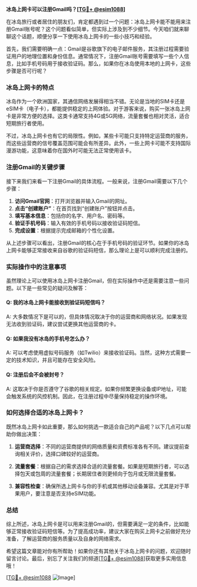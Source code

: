 **冰岛上网卡可以注册Gmail吗？[[TG💪+ @esim1088](https://t.me/s/esim1088)]**

在冰岛旅行或者居住的朋友们，肯定都遇到过一个问题：冰岛上网卡能不能用来注册Gmail账号呢？这个问题看似简单，但实际上涉及到不少细节。今天咱们就来聊聊这个话题，顺便分享一下使用冰岛上网卡的一些小技巧和经验。

首先，我们需要明确一点：Gmail是谷歌旗下的电子邮件服务，其注册过程需要验证用户的地理位置和身份信息。通常情况下，注册Gmail账号需要填写一些个人信息，比如手机号码用于接收验证码。那么，如果你在冰岛使用本地的上网卡，这些步骤是否可行呢？

### 冰岛上网卡的特点

冰岛作为一个欧洲国家，其通信网络发展得相当不错。无论是当地的SIM卡还是eSIM卡（电子卡），都能提供稳定的上网体验。对于游客来说，购买一张冰岛上网卡是非常方便的选择。这类卡通常支持4G或5G网络，流量套餐也相对灵活，适合短期旅行者使用。

不过，冰岛上网卡也有它的局限性。例如，某些卡可能只支持特定运营商的服务，而这些运营商的信号覆盖范围可能会有所差异。此外，一些上网卡可能不支持国际漫游功能，这意味着你在国外时可能无法正常使用该卡。

### 注册Gmail的关键步骤

接下来我们来看一下注册Gmail的具体流程。一般来说，注册Gmail需要以下几个步骤：

1. **访问Gmail官网**：打开浏览器并输入Gmail的网址。
2. **点击“创建账户”**：在首页找到“创建账户”按钮并点击。
3. **填写基本信息**：包括你的名字、用户名、密码等。
4. **验证手机号码**：输入有效的手机号码以接收验证码短信。
5. **完成设置**：根据提示完成邮箱的个性化设置。

从上述步骤可以看出，注册Gmail的核心在于手机号码的验证环节。如果你的冰岛上网卡能够正常接收来自谷歌的验证码短信，那么理论上是可以顺利完成注册的。

### 实际操作中的注意事项

虽然理论上可以使用冰岛上网卡注册Gmail，但在实际操作中还是需要注意一些问题。以下是一些常见的疑问及解答：

#### Q: 我的冰岛上网卡能接收到验证码短信吗？
A: 大多数情况下是可以的，但具体情况取决于你的运营商和网络状况。如果发现无法收到验证码，建议尝试更换其他运营商的卡。

#### Q: 如果我没有冰岛的手机号怎么办？
A: 可以考虑使用虚拟号码服务（如Twilio）来接收验证码。当然，这种方式需要一定的技术知识，并且可能存在安全风险。

#### Q: 注册后会不会被封号？
A: 这取决于你是否遵守了谷歌的相关规定。如果你频繁更换设备或IP地址，可能会触发系统的风控机制。因此，在注册过程中尽量保持稳定的操作环境。

### 如何选择合适的冰岛上网卡？

既然冰岛上网卡如此重要，那么如何挑选一款适合自己的产品呢？以下几点可以帮助你做出决策：

1. **运营商选择**：不同的运营商提供的网络质量和资费标准各有不同。建议提前查询相关评价，选择口碑较好的运营商。
   
2. **流量套餐**：根据自己的需求选择合适的流量套餐。如果是短期旅行者，可以选择包天或包周的流量套餐；长期居住者则更倾向于包月或无限流量套餐。

3. **兼容性检查**：确保所选上网卡与你的手机或其他移动设备兼容。尤其是对于苹果用户，要注意是否支持eSIM功能。

### 总结

综上所述，冰岛上网卡是可以用来注册Gmail的，但需要满足一定的条件，比如能够正常接收验证码短信等。为了提高成功率，建议大家在购买上网卡之前做好充分准备，了解运营商的服务质量以及自身的网络需求。

希望这篇文章能对你有所帮助！如果你还有其他关于冰岛上网卡的问题，欢迎随时留言讨论。最后，别忘了关注我们的频道[[TG💪+ @esim1088](https://t.me/s/esim1088)]获取更多实用信息哦！

[[TG💪+ @esim1088](https://t.me/s/esim1088) ![Image](https://i.postimg.cc/4NQfJmqS/Snipaste-2025-05-13-00-14-12.png)]